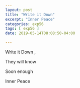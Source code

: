 ```yaml
---
layout: post
title: "Write it Down"
excerpt: "Inner Peace"
categories: exp56
tags: [ exp56 ]
date: 2019-05-14T08:08:50-04:00

---
```



Write it Down ,

They will know

Soon enough

Inner Peace
